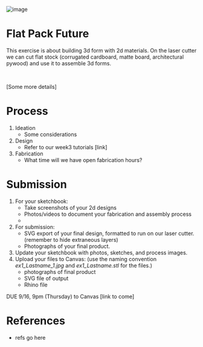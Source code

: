 ![image](https://user-images.githubusercontent.com/1598545/132705379-1230e72c-d161-4bb1-a49e-3f18e4588329.png)

# Flat Pack Future

This exercise is about building 3d form with 2d materials. On the laser cutter we can cut flat stock (corrugated cardboard, matte board, architectural pywood) and use it to assemble 3d forms. 

<br>

[Some more details]

# Process
1. Ideation
   - Some considerations
2. Design
   - Refer to our week3 tutorials [link]
3. Fabrication
   - What time will we have open fabrication hours?

# Submission
1. For your sketchbook: 
   - Take screenshots of your 2d designs
   - Photos/videos to document your fabrication and assembly process
   - 
2. For submission:
   - SVG export of your final design, formatted to run on our laser cutter. (remember to hide extraneous layers)
   - Photographs of your final product.
3. Update your sketchbook with photos, sketches, and process images.
4. Upload your files to Canvas: (use the naming convention _ex1_Lastname_1.jpg_ and _ex1_Lastname.stl_ for the files.)
   - photographs of final product
   - SVG file of output
   - Rhino file

DUE 9/16, 9pm (Thursday) to Canvas [link to come]

# References
- refs go here
